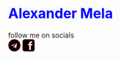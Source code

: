 <h1 style="color: blue;">Alexander Mela</h1>
<P>follow me on socials<br>
<a href="https://t.me/H62hFn3kW11H3f5f21N5"><img src="https://github.com/Azim-vau/Azim-vau/blob/main/IMAGE/telegram.png" alt="alt text" width="25" height="25"></a>
<a href="https://www.facebook.com/H62hFn3kW11H3f5f21N5" target="_blank"><img src="https://github.com/Azim-vau/Azim-vau/blob/main/IMAGE/facebook.png" alt="alt text" width="25" height="25">
